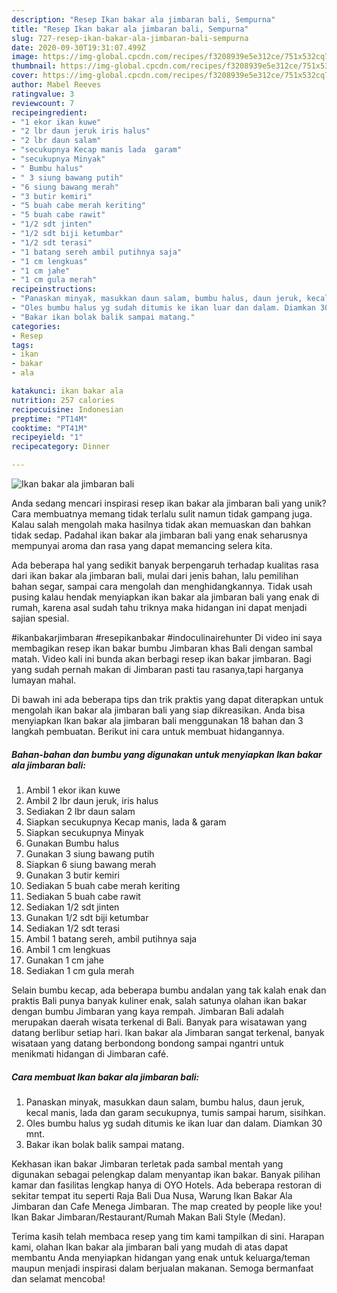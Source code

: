 ```yaml
---
description: "Resep Ikan bakar ala jimbaran bali, Sempurna"
title: "Resep Ikan bakar ala jimbaran bali, Sempurna"
slug: 727-resep-ikan-bakar-ala-jimbaran-bali-sempurna
date: 2020-09-30T19:31:07.499Z
image: https://img-global.cpcdn.com/recipes/f3208939e5e312ce/751x532cq70/ikan-bakar-ala-jimbaran-bali-foto-resep-utama.jpg
thumbnail: https://img-global.cpcdn.com/recipes/f3208939e5e312ce/751x532cq70/ikan-bakar-ala-jimbaran-bali-foto-resep-utama.jpg
cover: https://img-global.cpcdn.com/recipes/f3208939e5e312ce/751x532cq70/ikan-bakar-ala-jimbaran-bali-foto-resep-utama.jpg
author: Mabel Reeves
ratingvalue: 3
reviewcount: 7
recipeingredient:
- "1 ekor ikan kuwe"
- "2 lbr daun jeruk iris halus"
- "2 lbr daun salam"
- "secukupnya Kecap manis lada  garam"
- "secukupnya Minyak"
- " Bumbu halus"
- " 3 siung bawang putih"
- "6 siung bawang merah"
- "3 butir kemiri"
- "5 buah cabe merah keriting"
- "5 buah cabe rawit"
- "1/2 sdt jinten"
- "1/2 sdt biji ketumbar"
- "1/2 sdt terasi"
- "1 batang sereh ambil putihnya saja"
- "1 cm lengkuas"
- "1 cm jahe"
- "1 cm gula merah"
recipeinstructions:
- "Panaskan minyak, masukkan daun salam, bumbu halus, daun jeruk, kecal manis, lada dan garam secukupnya, tumis sampai harum, sisihkan."
- "Oles bumbu halus yg sudah ditumis ke ikan luar dan dalam. Diamkan 30 mnt."
- "Bakar ikan bolak balik sampai matang."
categories:
- Resep
tags:
- ikan
- bakar
- ala

katakunci: ikan bakar ala 
nutrition: 257 calories
recipecuisine: Indonesian
preptime: "PT14M"
cooktime: "PT41M"
recipeyield: "1"
recipecategory: Dinner

---
```



![Ikan bakar ala jimbaran bali](https://img-global.cpcdn.com/recipes/f3208939e5e312ce/751x532cq70/ikan-bakar-ala-jimbaran-bali-foto-resep-utama.jpg)

Anda sedang mencari inspirasi resep ikan bakar ala jimbaran bali yang unik? Cara membuatnya memang tidak terlalu sulit namun tidak gampang juga. Kalau salah mengolah maka hasilnya tidak akan memuaskan dan bahkan tidak sedap. Padahal ikan bakar ala jimbaran bali yang enak seharusnya mempunyai aroma dan rasa yang dapat memancing selera kita.

Ada beberapa hal yang sedikit banyak berpengaruh terhadap kualitas rasa dari ikan bakar ala jimbaran bali, mulai dari jenis bahan, lalu pemilihan bahan segar, sampai cara mengolah dan menghidangkannya. Tidak usah pusing kalau hendak menyiapkan ikan bakar ala jimbaran bali yang enak di rumah, karena asal sudah tahu triknya maka hidangan ini dapat menjadi sajian spesial.

#ikanbakarjimbaran #resepikanbakar #indoculinairehunter Di video ini saya membagikan resep ikan bakar bumbu Jimbaran khas Bali dengan sambal matah. Video kali ini bunda akan berbagi resep ikan bakar jimbaran. Bagi yang sudah pernah makan di Jimbaran pasti tau rasanya,tapi harganya lumayan mahal.


Di bawah ini ada beberapa tips dan trik praktis yang dapat diterapkan untuk mengolah ikan bakar ala jimbaran bali yang siap dikreasikan. Anda bisa menyiapkan Ikan bakar ala jimbaran bali menggunakan 18 bahan dan 3 langkah pembuatan. Berikut ini cara untuk membuat hidangannya.

<!--inarticleads1-->

##### Bahan-bahan dan bumbu yang digunakan untuk menyiapkan Ikan bakar ala jimbaran bali:

1. Ambil 1 ekor ikan kuwe
1. Ambil 2 lbr daun jeruk, iris halus
1. Sediakan 2 lbr daun salam
1. Siapkan secukupnya Kecap manis, lada &amp; garam
1. Siapkan secukupnya Minyak
1. Gunakan  Bumbu halus
1. Gunakan  3 siung bawang putih
1. Siapkan 6 siung bawang merah
1. Gunakan 3 butir kemiri
1. Sediakan 5 buah cabe merah keriting
1. Sediakan 5 buah cabe rawit
1. Sediakan 1/2 sdt jinten
1. Gunakan 1/2 sdt biji ketumbar
1. Sediakan 1/2 sdt terasi
1. Ambil 1 batang sereh, ambil putihnya saja
1. Ambil 1 cm lengkuas
1. Gunakan 1 cm jahe
1. Sediakan 1 cm gula merah


Selain bumbu kecap, ada beberapa bumbu andalan yang tak kalah enak dan praktis Bali punya banyak kuliner enak, salah satunya olahan ikan bakar dengan bumbu Jimbaran yang kaya rempah. Jimbaran Bali adalah merupakan daerah wisata terkenal di Bali. Banyak para wisatawan yang datang berlibur setiap hari. Ikan bakar ala Jimbaran sangat terkenal, banyak wisataan yang datang berbondong bondong sampai ngantri untuk menikmati hidangan di Jimbaran café. 

<!--inarticleads2-->

##### Cara membuat Ikan bakar ala jimbaran bali:

1. Panaskan minyak, masukkan daun salam, bumbu halus, daun jeruk, kecal manis, lada dan garam secukupnya, tumis sampai harum, sisihkan.
1. Oles bumbu halus yg sudah ditumis ke ikan luar dan dalam. Diamkan 30 mnt.
1. Bakar ikan bolak balik sampai matang.


Kekhasan ikan bakar Jimbaran terletak pada sambal mentah yang digunakan sebagai pelengkap dalam menyantap ikan bakar. Banyak pilihan kamar dan fasilitas lengkap hanya di OYO Hotels. Ada beberapa restoran di sekitar tempat itu seperti Raja Bali Dua Nusa, Warung Ikan Bakar Ala Jimbaran dan Cafe Menega Jimbaran. The map created by people like you! Ikan Bakar Jimbaran/Restaurant/Rumah Makan Bali Style (Medan). 

Terima kasih telah membaca resep yang tim kami tampilkan di sini. Harapan kami, olahan Ikan bakar ala jimbaran bali yang mudah di atas dapat membantu Anda menyiapkan hidangan yang enak untuk keluarga/teman maupun menjadi inspirasi dalam berjualan makanan. Semoga bermanfaat dan selamat mencoba!
